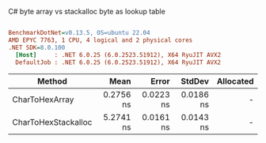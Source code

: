C# byte array vs stackalloc byte as lookup table
``` ini

BenchmarkDotNet=v0.13.5, OS=ubuntu 22.04
AMD EPYC 7763, 1 CPU, 4 logical and 2 physical cores
.NET SDK=8.0.100
  [Host]     : .NET 6.0.25 (6.0.2523.51912), X64 RyuJIT AVX2
  DefaultJob : .NET 6.0.25 (6.0.2523.51912), X64 RyuJIT AVX2


```
|              Method |      Mean |     Error |    StdDev | Allocated |
|-------------------- |----------:|----------:|----------:|----------:|
|      CharToHexArray | 0.2756 ns | 0.0223 ns | 0.0186 ns |         - |
| CharToHexStackalloc | 5.2741 ns | 0.0161 ns | 0.0143 ns |         - |
